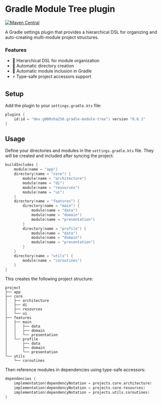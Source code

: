 # Gradle Module Tree plugin

[![Maven Central](https://img.shields.io/maven-central/v/dev.g000sha256/gradle-module-tree?label=Maven%20Central&labelColor=171C35&color=E38E33)](https://central.sonatype.com/artifact/dev.g000sha256/gradle-module-tree)

A Gradle settings plugin that provides a hierarchical DSL for organizing and auto-creating multi-module project structures.

### Features

- 🌳 Hierarchical DSL for module organization
- 📁 Automatic directory creation
- 🔗 Automatic module inclusion in Gradle
- ⚡️ Type-safe project accessors support

## Setup

Add the plugin to your `settings.gradle.kts` file:

```kotlin
plugins {
    id(id = "dev.g000sha256.gradle-module-tree") version "0.0.1"
}
```

## Usage

Define your directories and modules in the `settings.gradle.kts` file. They will be created and included after syncing
the project:

```kotlin
buildIncludes {
    module(name = "app")
    directory(name = "core") {
        module(name = "architecture")
        module(name = "di")
        module(name = "resources")
        module(name = "ui")
    }
    directory(name = "features") {
        directory(name = "main") {
            module(name = "data")
            module(name = "domain")
            module(name = "presentation")
        }
        directory(name = "profile") {
            module(name = "data")
            module(name = "domain")
            module(name = "presentation")
        }
    }
    directory(name = "utils") {
        module(name = "coroutines")
    }
}
```

This creates the following project structure:

```text
project
├── app
├── core
│   ├── architecture
│   ├── di
│   ├── resources
│   └── ui
├── features
│   ├── main
│   │   ├── data
│   │   ├── domain
│   │   └── presentation
│   └── profile
│       ├── data
│       ├── domain
│       └── presentation
└── utils
    └── coroutines
```

Then reference modules in dependencies using type-safe accessors:

```kotlin
dependencies {
    implementation(dependencyNotation = projects.core.architecture)
    implementation(dependencyNotation = projects.core.resources)
    implementation(dependencyNotation = projects.utils.coroutines)
}
```
